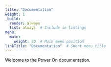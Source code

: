 ```yaml
---
title: "Documentation"
weight: 1
_build:
  render: always
  list: always  # Include in listings
menu:
  main:
    weight: 20  # Main menu position
linkTitle: "Documentation"  # Short menu title
---
```


Welcome to the Power On documentation.